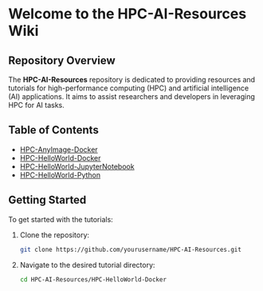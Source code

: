 # Welcome to the HPC-AI-Resources Wiki

## Repository Overview

The **HPC-AI-Resources** repository is dedicated to providing resources and tutorials for high-performance computing (HPC) and artificial intelligence (AI) applications. It aims to assist researchers and developers in leveraging HPC for AI tasks.

## Table of Contents

- [HPC-AnyImage-Docker](https://github.com/DrAlzahrani/HPC-AI-Resources/wiki/HPC%E2%80%90AnyImage%E2%80%90Docker)
- [HPC-HelloWorld-Docker](https://github.com/DrAlzahrani/HPC-AI-Resources/wiki/HPC%E2%80%90HelloWorld%E2%80%90Docker)
- [HPC-HelloWorld-JupyterNotebook](https://github.com/DrAlzahrani/HPC-AI-Resources/wiki/HPC%E2%80%90HelloWorld%E2%80%90JupyterNotebook)
- [HPC-HelloWorld-Python](https://github.com/DrAlzahrani/HPC-AI-Resources/wiki/HPC%E2%80%90HelloWorld%E2%80%90Python)

## Getting Started

To get started with the tutorials:

1. Clone the repository:
   ```bash
   git clone https://github.com/yourusername/HPC-AI-Resources.git
   ```
2. Navigate to the desired tutorial directory:
   ```bash
   cd HPC-AI-Resources/HPC-HelloWorld-Docker
   ```
